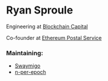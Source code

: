 # Ryan Sproule

Engineering at [Blockchain Capital](https://github.com/BlockchainCap)

Co-founder at [Ethereum Postal Service](https://github.com/EthereumPostalService)

### Maintaining:
- [Swaymigo](https://github.com/BlockchainCap/swaymigo)
- [n-per-epoch](https://github.com/rsproule/n-per-epoch)
